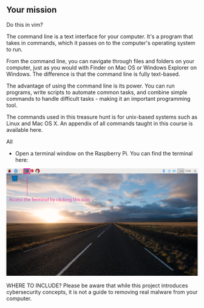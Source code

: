 ## Your mission

Do this in vim?

The command line is a text interface for your computer. It's a program that takes in commands, which it passes on to the computer's operating system to run.

From the command line, you can navigate through files and folders on your computer, just as you would with Finder on Mac OS or Windows Explorer on Windows. The difference is that the command line is fully text-based.

The advantage of using the command line is its power. You can run programs, write scripts to automate common tasks, and combine simple commands to handle difficult tasks - making it an important programming tool.

The commands used in this treasure hunt is for unix-based systems such as Linux and Mac OS X. An appendix of all commands taught in this course is available here.


All

+ Open a terminal window on the Raspberry Pi. You can find the terminal here:

![Find Terminal](images/findterminal.png)


WHERE TO INCLUDE? Please be aware that while this project introduces cybersecurity concepts, it is not a guide to removing real malware from your computer.
